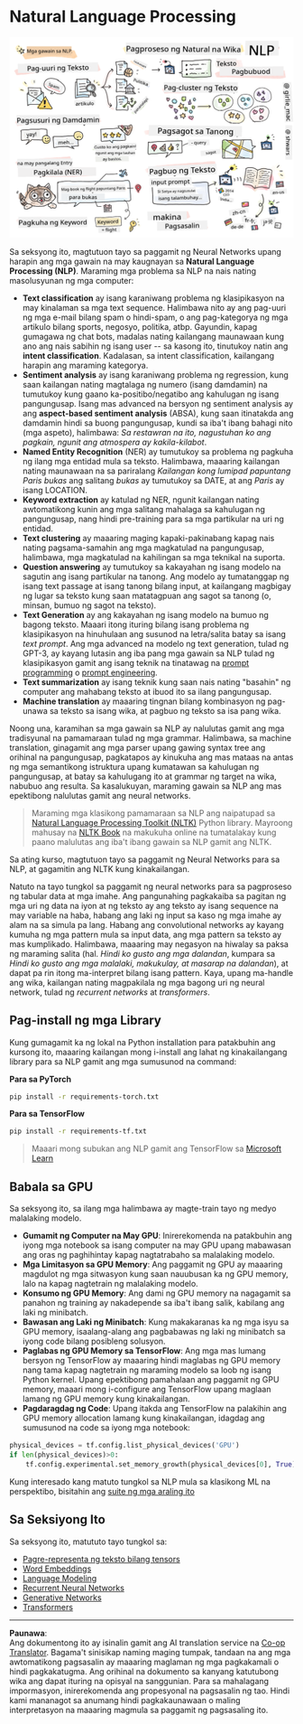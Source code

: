 <!--
CO_OP_TRANSLATOR_METADATA:
{
  "original_hash": "8ef02a9318257ea140ed3ed74442096d",
  "translation_date": "2025-08-28T02:41:08+00:00",
  "source_file": "lessons/5-NLP/README.md",
  "language_code": "tl"
}
-->
# Natural Language Processing

![Buod ng mga gawain sa NLP sa isang doodle](../../../../translated_images/ai-nlp.b22dcb8ca4707ceaee8576db1c5f4089c8cac2f454e9e03ea554f07fda4556b8.tl.png)

Sa seksyong ito, magtutuon tayo sa paggamit ng Neural Networks upang harapin ang mga gawain na may kaugnayan sa **Natural Language Processing (NLP)**. Maraming mga problema sa NLP na nais nating masolusyunan ng mga computer:

* **Text classification** ay isang karaniwang problema ng klasipikasyon na may kinalaman sa mga text sequence. Halimbawa nito ay ang pag-uuri ng mga e-mail bilang spam o hindi-spam, o ang pag-kategorya ng mga artikulo bilang sports, negosyo, politika, atbp. Gayundin, kapag gumagawa ng chat bots, madalas nating kailangang maunawaan kung ano ang nais sabihin ng isang user -- sa kasong ito, tinutukoy natin ang **intent classification**. Kadalasan, sa intent classification, kailangang harapin ang maraming kategorya.
* **Sentiment analysis** ay isang karaniwang problema ng regression, kung saan kailangan nating magtalaga ng numero (isang damdamin) na tumutukoy kung gaano ka-positibo/negatibo ang kahulugan ng isang pangungusap. Isang mas advanced na bersyon ng sentiment analysis ay ang **aspect-based sentiment analysis** (ABSA), kung saan itinatakda ang damdamin hindi sa buong pangungusap, kundi sa iba't ibang bahagi nito (mga aspeto), halimbawa: *Sa restawran na ito, nagustuhan ko ang pagkain, ngunit ang atmospera ay kakila-kilabot*.
* **Named Entity Recognition** (NER) ay tumutukoy sa problema ng pagkuha ng ilang mga entidad mula sa teksto. Halimbawa, maaaring kailangan nating maunawaan na sa pariralang *Kailangan kong lumipad papuntang Paris bukas* ang salitang *bukas* ay tumutukoy sa DATE, at ang *Paris* ay isang LOCATION.  
* **Keyword extraction** ay katulad ng NER, ngunit kailangan nating awtomatikong kunin ang mga salitang mahalaga sa kahulugan ng pangungusap, nang hindi pre-training para sa mga partikular na uri ng entidad.
* **Text clustering** ay maaaring maging kapaki-pakinabang kapag nais nating pagsama-samahin ang mga magkatulad na pangungusap, halimbawa, mga magkatulad na kahilingan sa mga teknikal na suporta.
* **Question answering** ay tumutukoy sa kakayahan ng isang modelo na sagutin ang isang partikular na tanong. Ang modelo ay tumatanggap ng isang text passage at isang tanong bilang input, at kailangang magbigay ng lugar sa teksto kung saan matatagpuan ang sagot sa tanong (o, minsan, bumuo ng sagot na teksto).
* **Text Generation** ay ang kakayahan ng isang modelo na bumuo ng bagong teksto. Maaari itong ituring bilang isang problema ng klasipikasyon na hinuhulaan ang susunod na letra/salita batay sa isang *text prompt*. Ang mga advanced na modelo ng text generation, tulad ng GPT-3, ay kayang lutasin ang iba pang mga gawain sa NLP tulad ng klasipikasyon gamit ang isang teknik na tinatawag na [prompt programming](https://towardsdatascience.com/software-3-0-how-prompting-will-change-the-rules-of-the-game-a982fbfe1e0) o [prompt engineering](https://medium.com/swlh/openai-gpt-3-and-prompt-engineering-dcdc2c5fcd29).
* **Text summarization** ay isang teknik kung saan nais nating "basahin" ng computer ang mahabang teksto at ibuod ito sa ilang pangungusap.
* **Machine translation** ay maaaring tingnan bilang kombinasyon ng pag-unawa sa teksto sa isang wika, at pagbuo ng teksto sa isa pang wika.

Noong una, karamihan sa mga gawain sa NLP ay nalulutas gamit ang mga tradisyunal na pamamaraan tulad ng mga grammar. Halimbawa, sa machine translation, ginagamit ang mga parser upang gawing syntax tree ang orihinal na pangungusap, pagkatapos ay kinukuha ang mas mataas na antas ng mga semantikong istruktura upang kumatawan sa kahulugan ng pangungusap, at batay sa kahulugang ito at grammar ng target na wika, nabubuo ang resulta. Sa kasalukuyan, maraming gawain sa NLP ang mas epektibong nalulutas gamit ang neural networks.

> Maraming mga klasikong pamamaraan sa NLP ang naipatupad sa [Natural Language Processing Toolkit (NLTK)](https://www.nltk.org) Python library. Mayroong mahusay na [NLTK Book](https://www.nltk.org/book/) na makukuha online na tumatalakay kung paano malulutas ang iba't ibang gawain sa NLP gamit ang NLTK.

Sa ating kurso, magtutuon tayo sa paggamit ng Neural Networks para sa NLP, at gagamitin ang NLTK kung kinakailangan.

Natuto na tayo tungkol sa paggamit ng neural networks para sa pagproseso ng tabular data at mga imahe. Ang pangunahing pagkakaiba sa pagitan ng mga uri ng data na iyon at ng teksto ay ang teksto ay isang sequence na may variable na haba, habang ang laki ng input sa kaso ng mga imahe ay alam na sa simula pa lang. Habang ang convolutional networks ay kayang kumuha ng mga pattern mula sa input data, ang mga pattern sa teksto ay mas kumplikado. Halimbawa, maaaring may negasyon na hiwalay sa paksa ng maraming salita (hal. *Hindi ko gusto ang mga dalandan*, kumpara sa *Hindi ko gusto ang mga malalaki, makukulay, at masarap na dalandan*), at dapat pa rin itong ma-interpret bilang isang pattern. Kaya, upang ma-handle ang wika, kailangan nating magpakilala ng mga bagong uri ng neural network, tulad ng *recurrent networks* at *transformers*.

## Pag-install ng mga Library

Kung gumagamit ka ng lokal na Python installation para patakbuhin ang kursong ito, maaaring kailangan mong i-install ang lahat ng kinakailangang library para sa NLP gamit ang mga sumusunod na command:

**Para sa PyTorch**
```bash
pip install -r requirements-torch.txt
```
**Para sa TensorFlow**
```bash
pip install -r requirements-tf.txt
```

> Maaari mong subukan ang NLP gamit ang TensorFlow sa [Microsoft Learn](https://docs.microsoft.com/learn/modules/intro-natural-language-processing-tensorflow/?WT.mc_id=academic-77998-cacaste)

## Babala sa GPU

Sa seksyong ito, sa ilang mga halimbawa ay magte-train tayo ng medyo malalaking modelo.
* **Gumamit ng Computer na May GPU**: Inirerekomenda na patakbuhin ang iyong mga notebook sa isang computer na may GPU upang mabawasan ang oras ng paghihintay kapag nagtatrabaho sa malalaking modelo.
* **Mga Limitasyon sa GPU Memory**: Ang paggamit ng GPU ay maaaring magdulot ng mga sitwasyon kung saan nauubusan ka ng GPU memory, lalo na kapag nagtetrain ng malalaking modelo.
* **Konsumo ng GPU Memory**: Ang dami ng GPU memory na nagagamit sa panahon ng training ay nakadepende sa iba't ibang salik, kabilang ang laki ng minibatch.
* **Bawasan ang Laki ng Minibatch**: Kung makakaranas ka ng mga isyu sa GPU memory, isaalang-alang ang pagbabawas ng laki ng minibatch sa iyong code bilang posibleng solusyon.
* **Paglabas ng GPU Memory sa TensorFlow**: Ang mga mas lumang bersyon ng TensorFlow ay maaaring hindi maglabas ng GPU memory nang tama kapag nagtetrain ng maraming modelo sa loob ng isang Python kernel. Upang epektibong pamahalaan ang paggamit ng GPU memory, maaari mong i-configure ang TensorFlow upang maglaan lamang ng GPU memory kung kinakailangan.
* **Pagdaragdag ng Code**: Upang itakda ang TensorFlow na palakihin ang GPU memory allocation lamang kung kinakailangan, idagdag ang sumusunod na code sa iyong mga notebook:

```python
physical_devices = tf.config.list_physical_devices('GPU') 
if len(physical_devices)>0:
    tf.config.experimental.set_memory_growth(physical_devices[0], True) 
```

Kung interesado kang matuto tungkol sa NLP mula sa klasikong ML na perspektibo, bisitahin ang [suite ng mga araling ito](https://github.com/microsoft/ML-For-Beginners/tree/main/6-NLP)

## Sa Seksiyong Ito
Sa seksyong ito, matututo tayo tungkol sa:

* [Pagre-representa ng teksto bilang tensors](13-TextRep/README.md)
* [Word Embeddings](14-Emdeddings/README.md)
* [Language Modeling](15-LanguageModeling/README.md)
* [Recurrent Neural Networks](16-RNN/README.md)
* [Generative Networks](17-GenerativeNetworks/README.md)
* [Transformers](18-Transformers/README.md)

---

**Paunawa**:  
Ang dokumentong ito ay isinalin gamit ang AI translation service na [Co-op Translator](https://github.com/Azure/co-op-translator). Bagama't sinisikap naming maging tumpak, tandaan na ang mga awtomatikong pagsasalin ay maaaring maglaman ng mga pagkakamali o hindi pagkakatugma. Ang orihinal na dokumento sa kanyang katutubong wika ang dapat ituring na opisyal na sanggunian. Para sa mahalagang impormasyon, inirerekomenda ang propesyonal na pagsasalin ng tao. Hindi kami mananagot sa anumang hindi pagkakaunawaan o maling interpretasyon na maaaring magmula sa paggamit ng pagsasaling ito.